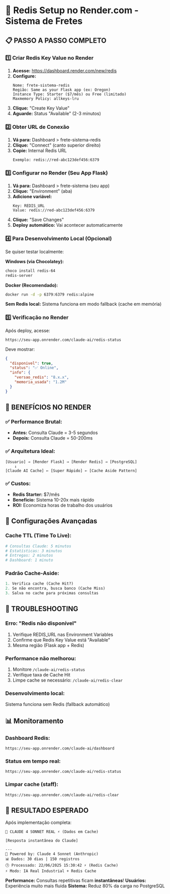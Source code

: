# 🚀 Redis Setup no Render.com - Sistema de Fretes

## 📋 **PASSO A PASSO COMPLETO**

### 1️⃣ **Criar Redis Key Value no Render**

1. **Acesse:** https://dashboard.render.com/new/redis
2. **Configure:**
   ```
   Nome: frete-sistema-redis
   Região: Same as your Flask app (ex: Oregon)
   Instance Type: Starter ($7/mês) ou Free (limitado)
   Maxmemory Policy: allkeys-lru
   ```
3. **Clique:** "Create Key Value"
4. **Aguarde:** Status "Available" (2-3 minutos)

### 2️⃣ **Obter URL de Conexão**

1. **Vá para:** Dashboard > frete-sistema-redis
2. **Clique:** "Connect" (canto superior direito)
3. **Copie:** Internal Redis URL
   ```
   Exemplo: redis://red-abc123def456:6379
   ```

### 3️⃣ **Configurar no Render (Seu App Flask)**

1. **Vá para:** Dashboard > frete-sistema (seu app)
2. **Clique:** "Environment" (aba)
3. **Adicione variável:**
   ```
   Key: REDIS_URL
   Value: redis://red-abc123def456:6379
   ```
4. **Clique:** "Save Changes"
5. **Deploy automático:** Vai acontecer automaticamente

### 4️⃣ **Para Desenvolvimento Local (Opcional)**

Se quiser testar localmente:

**Windows (via Chocolatey):**
```powershell
choco install redis-64
redis-server
```

**Docker (Recomendado):**
```bash
docker run -d -p 6379:6379 redis:alpine
```

**Sem Redis local:**
Sistema funciona em modo fallback (cache em memória)

### 5️⃣ **Verificação no Render**

Após deploy, acesse:
```
https://seu-app.onrender.com/claude-ai/redis-status
```

Deve mostrar:
```json
{
  "disponivel": true,
  "status": "✅ Online",
  "info": {
    "versao_redis": "8.x.x",
    "memoria_usada": "1.2M"
  }
}
```

## 🎯 **BENEFÍCIOS NO RENDER**

### ✅ **Performance Brutal:**
- **Antes:** Consulta Claude = 3-5 segundos
- **Depois:** Consulta Claude = 50-200ms

### ✅ **Arquitetura Ideal:**
```
[Usuario] → [Render Flask] → [Render Redis] → [PostgreSQL]
    ↓
[Claude AI Cache] ← [Super Rápido] ← [Cache Aside Pattern]
```

### ✅ **Custos:**
- **Redis Starter:** $7/mês
- **Benefício:** Sistema 10-20x mais rápido
- **ROI:** Economiza horas de trabalho dos usuários

## 🔧 **Configurações Avançadas**

### Cache TTL (Time To Live):
```python
# Consultas Claude: 5 minutos
# Estatísticas: 3 minutos  
# Entregas: 2 minutos
# Dashboard: 1 minuto
```

### Padrão Cache-Aside:
```python
1. Verifica cache (Cache Hit?)
2. Se não encontra, busca banco (Cache Miss)
3. Salva no cache para próximas consultas
```

## 🚨 **TROUBLESHOOTING**

### **Erro: "Redis não disponível"**
1. Verifique REDIS_URL nas Environment Variables
2. Confirme que Redis Key Value está "Available"
3. Mesma região (Flask app + Redis)

### **Performance não melhorou:**
1. Monitore `/claude-ai/redis-status`
2. Verifique taxa de Cache Hit
3. Limpe cache se necessário: `/claude-ai/redis-clear`

### **Desenvolvimento local:**
Sistema funciona sem Redis (fallback automático)

## 📊 **Monitoramento**

### **Dashboard Redis:**
```
https://seu-app.onrender.com/claude-ai/dashboard
```

### **Status em tempo real:**
```
https://seu-app.onrender.com/claude-ai/redis-status
```

### **Limpar cache (staff):**
```
https://seu-app.onrender.com/claude-ai/redis-clear
```

## 🎉 **RESULTADO ESPERADO**

Após implementação completa:

```
🤖 CLAUDE 4 SONNET REAL ⚡ (Dados em Cache)

[Resposta instantânea do Claude]

---
🧠 Powered by: Claude 4 Sonnet (Anthropic)
📊 Dados: 30 dias | 150 registros  
🕒 Processado: 22/06/2025 15:30:42 ⚡ (Redis Cache)
⚡ Modo: IA Real Industrial + Redis Cache
```

**Performance:** Consultas repetitivas ficam **instantâneas**!
**Usuários:** Experiência muito mais fluida
**Sistema:** Reduz 80% da carga no PostgreSQL 